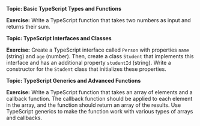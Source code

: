 

**Topic: Basic TypeScript Types and Functions**

**Exercise:**
Write a TypeScript function that takes two numbers as input and returns their sum.



**Topic: TypeScript Interfaces and Classes**

**Exercise:**
Create a TypeScript interface called `Person` with properties `name` (string) and `age` (number). Then, create a class `Student` that implements this interface and has an additional property `studentId` (string). Write a constructor for the `Student` class that initializes these properties.



**Topic: TypeScript Generics and Advanced Functions**

**Exercise:**
Write a TypeScript function that takes an array of elements and a callback function. The callback function should be applied to each element in the array, and the function should return an array of the results. Use TypeScript generics to make the function work with various types of arrays and callbacks.

